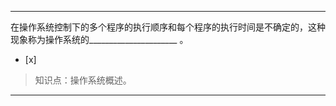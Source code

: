 ---
在操作系统控制下的多个程序的执行顺序和每个程序的执行时间是不确定的，这种现象称为操作系统的______________________ 。
- [x]  

> 知识点：操作系统概述。

---